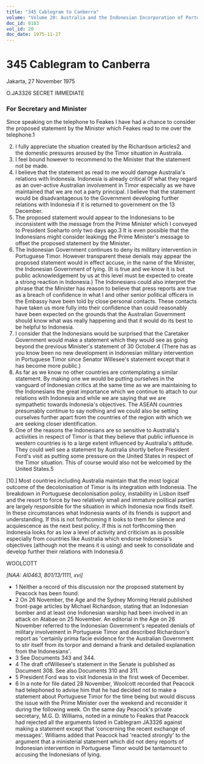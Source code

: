 ```yaml
---
title: "345 Cablegram to Canberra"
volume: "Volume 20: Australia and the Indonesian Incorporation of Portuguese Timor, 1974-1976"
doc_id: 8183
vol_id: 20
doc_date: 1975-11-27
---
```


# 345 Cablegram to Canberra

Jakarta, 27 November 1975

O.JA3326 SECRET IMMEDIATE

### For Secretary and Minister

Since speaking on the telephone to Feakes I have had a chance to consider the proposed statement by the Minister which Feakes read to me over the telephone.1

  2. I fully appreciate the situation created by the Richardson articles2 and the domestic pressures aroused by the Timor situation in Australia.
  3. I feel bound however to recommend to the Minister that the statement not be made.
  4. I believe that the statement as read to me would damage Australia's relations with Indonesia. Indonesia is already critical 0f what they regard as an over-active Australian involvement in Timor especially as we have maintained that we are not a party principal. I believe that the statement would be disadvantageous to the Government developing further relations with Indonesia if it is returned to government on the 13 December.
  5. The proposed statement would appear to the Indonesians to be inconsistent with the message from the Prime Minister which I conveyed to President Soeharto only two days ago.3 It is even possible that the Indonesians might consider leakingg the Prime Minister's message to offset the proposed statement by the Minister.
  6. The Indonesian Government continues to deny its military intervention in Portuguese Timor. However transparent these denials may appear the proposed statement would in effect accuse, in the name of the Minister, the Indonesian Government of lying. (It is true and we know it is but public acknowledgement by us at this level must be expected to create a strong reaction in Indonesia.) The Indonesians could also interpret the phrase that the Minister has reason to believe that press reports are true as a breach of confidence in what I and other senior political officers in the Embassy have been told by close personal contacts. These contacts have taken us more fully into their confidence than could reasonably have been expected on the grounds that the Australian Government should know what was really happening and that it would do its best to be helpful to Indonesia.
  7. I consider that the Indonesians would be surprised that the Caretaker Government would make a statement which they would see as going beyond the previous Minister's statement of 30 October.4 (There has as you know been no new development in Indonesian military intervention in Portuguese Timor since Senator Willesee's statement except that it has become more public.)
  8. As far as we know no other countries are contemplating a similar statement. By making one we would be putting ourselves in the vanguard of Indonesian critics at the same time as we are maintaining to the Indonesians the great importance which we continue to attach to our relations with Indonesia and while we are saying that we are sympathetic towards Indonesia's objectives. The ASEAN countries presumably continue to say nothing and we could also be setting ourselves further apart from the countries of the region with which we are seeking closer identification.
  9. One of the reasons the Indonesians are so sensitive to Australia's activities in respect of Timor is that they believe that public influence in western countries is to a large extent influenced by Australia's attitude. They could well see a statement by Australia shortly before President Ford's visit as putting some pressure on the United States in respect of the Timor situation. This of course would also not be welcomed by the United States.5



[10.] Most countries including Australia maintain that the most logical outcome of the decolonisation of Timor is its integration with Indonesia. The breakdown in Portuguese decolonisation policy, instability in Lisbon itself and the resort to force by two relatively small and immature political parties are largely responsible for the situation in which Indonesia now finds itself. In these circumstances what Indonesia wants of its friends is support and understanding. If this is not forthcoming it looks to them for silence and acquiescence as the next best policy. If this is not forthcoming then Indonesia looks for as low a level of activity and criticism as is possible especially from countries like Australia which endorse Indonesia's objectives (although not the means it is using) and seek to consolidate and develop further their relations with Indonesia.6

WOOLCOTT

_[NAA: Al0463, 801/13/1111, xvi]_

  * 1 Neither a record of this discussion nor the proposed statement by Peacock has been found.
  * 2 On 26 November, the Age and the Sydney Morning Herald published front-page articles by Michael Richardson, stating that an Indonesian bomber and at least one Indonesian warship had been involved in an attack on Atabae on 25 November. An editorial in the Age on 26 November referred to the Indonesian Government's repeated denials of military involvement in Portuguese Timor and described Richardson's report as 'certainly prima facie evidence for the Australian Government to stir itself from its torpor and demand a frank and detailed explanation from the Indonesians'.
  * 3 See Documents 343 and 344.
  * 4 The draft ofWillesee's statement in the Senate is published as Document 308. See also Documents 310 and 311.
  * 5 President Ford was to visit Indonesia in the first week of December.
  * 6 In a note for file dated 28 November, Woolcott recorded that Peacock had telephoned to advise him that he had decided not to make a statement about Portuguese Timor for the time being but would discuss the issue with the Prime Minister over the weekend and reconsider it during the following week. On the same day Peacock's private secretary, M.G. D. Williams, noted in a minute to Feakes that Peacock had rejected all the arguments listed in Cablegram JA3326 against making a statement except that 'concerning the recent exchange of messages'. Williams added that Peacock had 'reacted strongly' to the argument that a ministerial statement which did not deny reports of Indonesian intervention in Portuguese Timor would be tantamount to accusing the Indonesians of lying.


